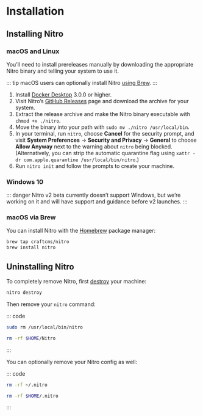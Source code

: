 # Installation

## Installing Nitro

### macOS and Linux

You’ll need to install prereleases manually by downloading the appropriate Nitro binary and telling your system to use it.

::: tip
macOS users can optionally install Nitro [using Brew](#macos-via-brew).
:::

1. Install [Docker Desktop](https://www.docker.com/products/docker-desktop) 3.0.0 or higher.
2. Visit Nitro’s [GitHub Releases](https://github.com/craftcms/nitro/releases) page and download the archive for your system.
3. Extract the release archive and make the Nitro binary executable with `chmod +x ./nitro`.
4. Move the binary into your path with `sudo mv ./nitro /usr/local/bin`.
5. In your terminal, run `nitro`, choose **Cancel** for the security prompt, and visit **System Preferences** → **Security and Privacy** → **General** to choose **Allow Anyway** next to the warning about `nitro` being blocked. (Alternatively, you can strip the automatic quarantine flag using `xattr -dr com.apple.quarantine /usr/local/bin/nitro`.)
5. Run `nitro init` and follow the prompts to create your machine.

### Windows 10

::: danger
Nitro v2 beta currently doesn’t support Windows, but we’re working on it and will have support and guidance before v2 launches.
:::

### macOS via Brew

You can install Nitro with the [Homebrew](https://brew.sh) package manager:

```bash
brew tap craftcms/nitro
brew install nitro
```

## Uninstalling Nitro

To completely remove Nitro, first [destroy](commands.md#destroy) your machine:

```bash
nitro destroy
```

Then remove your `nitro` command:

::: code
```bash macOS and Linux
sudo rm /usr/local/bin/nitro
```
```bash Windows
rm -rf $HOME/Nitro
```
:::

You can optionally remove your Nitro config as well:

::: code
```bash macOS and Linux
rm -rf ~/.nitro
```
```bash Windows
rm -rf $HOME/.nitro
```
:::
